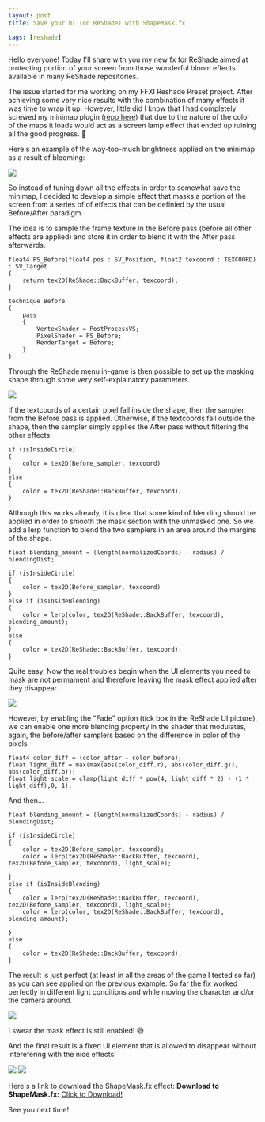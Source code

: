 ```yaml
---
layout: post
title: Save your UI (on ReShade) with ShapeMask.fx

tags: [reshade]
---
```


Hello everyone!
Today I'll share with you my new fx for ReShade aimed at protecting portion of your screen from those wonderful bloom effects available in many ReShade repositories.

The issue started for me working on my FFXI Reshade Preset project. After achieving some very nice results with the combination of many effects it was time to wrap it up.
However, little did I know that I had completely screwed my minimap plugin (<a href="https://git.ashitaxi.com/Plugins/Minimap/commits/commit/78e2952ff4b798410a0535a3d1b73b9ee059d6b1" target="_blank">repo here</a>) that due to the nature of the color of the maps it loads would act as a screen lamp effect that ended up ruining all the good progress. 🥲

Here's an example of the way-too-much brightness applied on the minimap as a result of blooming:
<div class="custom-image-container-centered">
  <img src="/ElfyLab/img/posts/reshadeIssue.png" max-height="350px" />
</div>

So instead of tuning down all the effects in order to somewhat save the minimap, I decided to develop a simple effect that masks a portion of the screen from a series of of effects that can be definied by the usual Before/After paradigm.

The idea is to sample the frame texture in the Before pass (before all other effects are applied) and store it in order to blend it with the After pass afterwards.

```hlsl
float4 PS_Before(float4 pos : SV_Position, float2 texcoord : TEXCOORD) : SV_Target
{
    return tex2D(ReShade::BackBuffer, texcoord);
}

technique Before
{
    pass
    {
        VertexShader = PostProcessVS;
        PixelShader = PS_Before;
        RenderTarget = Before;
    }
}
```

Through the ReShade menu in-game is then possible to set up the masking shape through some very self-explainatory parameters.

<div class="custom-image-container-centered">
  <img src="/ElfyLab/img/posts/ShapeMask.png" max-height="300px" />
</div>


If the textcoords of a certain pixel fall inside the shape, then the sampler from the Before pass is applied.
Otherwise, if the textcoords fall outside the shape, then the sampler simply applies the After pass without filtering the other effects.

```hlsl
if (isInsideCircle)
{
	color = tex2D(Before_sampler, texcoord)
}
else
{
	color = tex2D(ReShade::BackBuffer, texcoord);
}
```
Although this works already, it is clear that some kind of blending should be applied in order to smooth the mask section with the unmasked one.
So we add a lerp function to blend the two samplers in an area around the margins of the shape.
```hlsl
float blending_amount = (length(normalizedCoords) - radius) / blendingDist;

if (isInsideCircle)
{
	color = tex2D(Before_sampler, texcoord)
}
else if (isInsideBlending)
{
	color = lerp(color, tex2D(ReShade::BackBuffer, texcoord), blending_amount);
}
else
{
	color = tex2D(ReShade::BackBuffer, texcoord);
}
```
Quite easy.
Now the real troubles begin when the UI elements you need to mask are not permament and therefore leaving the mask effect applied after they disappear.

<div class="custom-image-container-centered">
  <img src="/ElfyLab/img/posts/ShapeMaskfadeOff.png" max-height="500px" />
</div>

However, by enabling the "Fade" option (tick box in the ReShade UI picture), we can enable one more blending property in the shader that modulates, again, the before/after samplers based on the difference in color of the pixels.

```hlsl
float4 color_diff = (color_after - color_before);
float light_diff = max(max(abs(color_diff.r), abs(color_diff.g)), abs(color_diff.b));
float light_scale = clamp(light_diff * pow(4, light_diff * 2) - (1 * light_diff),0, 1);
```
And then...
```hlsl
float blending_amount = (length(normalizedCoords) - radius) / blendingDist;

if (isInsideCircle)
{
    color = tex2D(Before_sampler, texcoord);
    color = lerp(tex2D(ReShade::BackBuffer, texcoord), tex2D(Before_sampler, texcoord), light_scale);

}
else if (isInsideBlending)
{
    color = lerp(tex2D(ReShade::BackBuffer, texcoord), tex2D(Before_sampler, texcoord), light_scale);
    color = lerp(color, tex2D(ReShade::BackBuffer, texcoord), blending_amount);

}
else
{
    color = tex2D(ReShade::BackBuffer, texcoord);
}
```

The result is just perfect (at least in all the areas of the game I tested so far) as you can see applied on the previous example.
So far the fix worked perfectly in different light conditions and while moving the character and/or the camera around.
<div class="custom-image-container-centered">
  <img src="/ElfyLab/img/posts/ShapeMaskfadeOn.png" max-height="500px" />
</div>

I swear the mask effect is still enabled! 😅

And the final result is a fixed UI element that is allowed to disappear without interefering with the nice effects!
<div class="custom-image-container-centered">
	<div class="custom-image-container">
  	  <img src="/ElfyLab/img/posts/reshadeIssue.png" max-height="350px" />
 	  <img src="/ElfyLab/img/posts/reshadeIssueFix.png" max-height="350px" />
	</div>	
</div>

Here's a link to download the ShapeMask.fx effect:
<b>Download to ShapeMask.fx:</b> <a href="/ElfyLab/downloads/ShapeMask.fx" download>Click to Download!</a>

See you next time!

